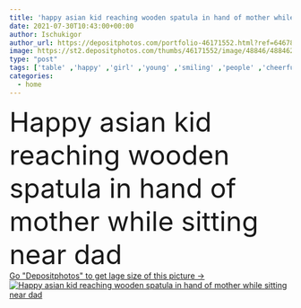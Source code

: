 ```yaml
---
title: 'happy asian kid reaching wooden spatula in hand of mother while sitting near dad'
date: 2021-07-30T10:43:00+00:00
author: Ischukigor
author_url: https://depositphotos.com/portfolio-46171552.html?ref=64678756
image: https://st2.depositphotos.com/thumbs/46171552/image/48846/488462068/api_thumb_450.jpg?forcejpeg=true
type: "post"
tags: ['table' ,'happy' ,'girl' ,'young' ,'smiling' ,'people' ,'cheerful' ,'morning' ,'cute' ,'food' ,'kitchen' ,'wooden' ,'tasty' ,'delicious' ,'breakfast' ,'child' ,'family' ,'brunette' ,'childhood' ,'kid' ,'modern' ,'emotion' ,'blur' ,'adorable' ,'interior' ,'home' ,'joyful' ,'together' ,'indoors' ,'asian' ,'daughter' ,'toddler' ,'mother' ,'mom' ,'parents' ,'wife' ,'husband' ,'dad' ,'father' ,'fruits' ,'relationship' ,'cabinet' ,'reaching' ,'parenthood' ,'spatula' ,'copy space' ]
categories: 
  - home
---
```

<div aling="center">
            <font size="60"> Happy asian kid reaching wooden spatula in hand of mother while sitting near dad</font>   
</div>
<div>
    <a href='https://st2.depositphotos.com/thumbs/46171552/image/48846/488462068/api_thumb_450.jpg?forcejpeg=true?ref=64678756' target=_blank > Go "Depositphotos" to get lage size of this picture ->
        <img href='https://st2.depositphotos.com/thumbs/46171552/image/48846/488462068/api_thumb_450.jpg?forcejpeg=true?ref=64678756' src='https://st2.depositphotos.com/46171552/48846/i/950/depositphotos_488462068-stock-photo-happy-asian-kid-reaching-wooden.jpg?forcejpeg=true' alt='Happy asian kid reaching wooden spatula in hand of mother while sitting near dad' >
    </a>
</div>
